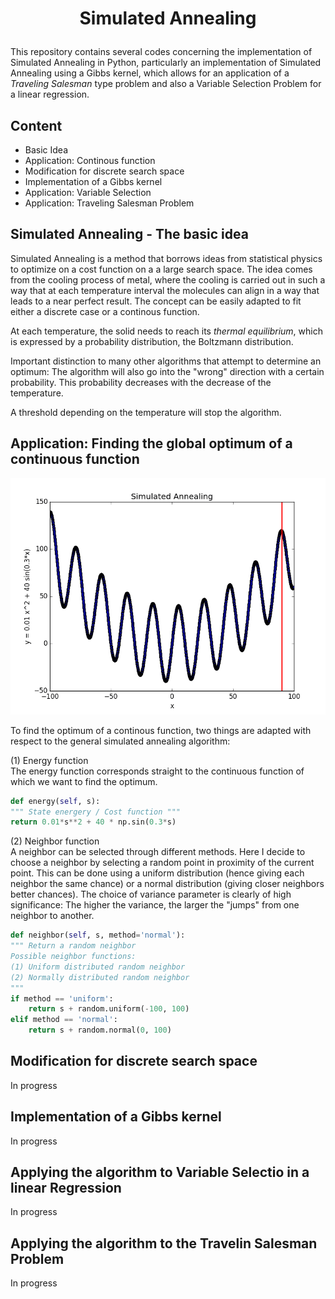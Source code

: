 # <p align='center'>Simulated Annealing</p>

This repository contains several codes concerning the implementation of Simulated Annealing in Python, particularly an implementation of Simulated Annealing using a Gibbs kernel, which allows for an application of a *Traveling Salesman* type problem and also a Variable Selection Problem for a linear regression.

## Content
* Basic Idea
* Application: Continous function
* Modification for discrete search space
* Implementation of a Gibbs kernel
* Application: Variable Selection 
* Application: Traveling Salesman Problem


## Simulated Annealing - The basic idea

Simulated Annealing is a method that borrows ideas from statistical physics to optimize on a cost function on a a large search space. The idea comes from the cooling process of metal, where the cooling is carried out in such a way that at each temperature interval the molecules can align in a way that leads to a near perfect result.
The concept can be easily adapted to fit either a discrete case or a continous function.

At each temperature, the solid needs to reach its *thermal equilibrium*, which is expressed by a probability distribution, the Boltzmann distribution.

Important distinction to many other algorithms that attempt to determine an optimum: The algorithm will also go into the "wrong" direction with a certain probability. This probability decreases with the decrease of the temperature. 

A threshold depending on the temperature will stop the algorithm. 

## Application: Finding the global optimum of a continuous function
<p align="center">
<img src="https://raw.githubusercontent.com/JeromeBau/SimulatedAnnealing/master/simulated_annealing_example.gif" alt='Simple example for a simulated annealing algorithm'/>
</p>


To find the optimum of a continous function, two things are adapted with respect to the general simulated annealing algorithm:

(1) Energy function <br>
The energy function corresponds straight to the continuous function of which we want to find the optimum.

``` Python
def energy(self, s):
""" State energery / Cost function """
return 0.01*s**2 + 40 * np.sin(0.3*s)
```

(2) Neighbor function <br>
A neighbor can be selected through different methods. Here I decide to choose a neighbor by selecting a random point in proximity of the current point. This can be done using a uniform distribution (hence giving each neighbor the same chance) or a normal distribution (giving closer neighbors better chances). The choice of variance parameter is clearly of high significance: The higher the variance, the larger the "jumps" from one neighbor to another. 

``` Python
def neighbor(self, s, method='normal'):
""" Return a random neighbor
Possible neighbor functions:
(1) Uniform distributed random neighbor
(2) Normally distributed random neighbor
"""
if method == 'uniform':
    return s + random.uniform(-100, 100)
elif method == 'normal':
    return s + random.normal(0, 100)
```



## Modification for discrete search space

In progress

## Implementation of a Gibbs kernel

In progress

## Applying the algorithm to Variable Selectio in a linear Regression

In progress

## Applying the algorithm to the Travelin Salesman Problem

In progress
